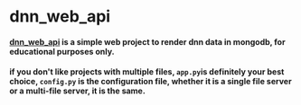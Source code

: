 # dnn_web_api
#### [dnn_web_api]()  is a simple web project to render dnn data in mongodb, for educational purposes only.

#### if you don't like projects with multiple files, `app.py`is definitely your best choice, `config.py` is the configuration file, whether it is a single file server or a multi-file server, it is the same.

